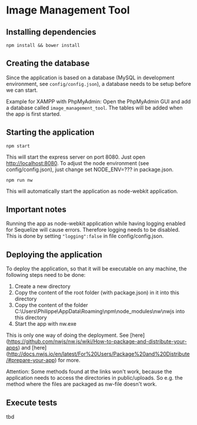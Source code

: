 # Image Management Tool

## Installing dependencies

```
npm install && bower install
```

## Creating the database

Since the application is based on a database (MySQL in development environment, see ```config/config.json```), a database needs
to be setup before we can start.

Example for XAMPP with PhpMyAdmin:
Open the PhpMyAdmin GUI and add a database called ```image_management_tool```. The tables will be added when the app is first started.

## Starting the application

```
npm start
```
This will start the express server on port 8080. Just open [http://localhost:8080](http://localhost:8080).
To adjust the node environment (see config/config.json), just change set NODE_ENV=??? in package.json.

```
npm run nw
```
This will automatically start the application as node-webkit application.

## Important notes

Running the app as node-webkit application while having logging enabled for Sequelize will cause errors. Therefore logging needs to
be disabled. This is done by setting ```"logging":false``` in file config/config.json.

## Deploying the application

To deploy the application, so that it will be executable on any machine, the following steps need to be done:

1. Create a new directory
2. Copy the content of the root folder (with package.json) in it into this directory
3. Copy the content of the folder C:\Users\Philippe\AppData\Roaming\npm\node_modules\nw\nwjs into this directory
4. Start the app with nw.exe

This is only one way of doing the deployment. See
[here]
(https://github.com/nwjs/nw.js/wiki/How-to-package-and-distribute-your-apps)
and
[here]
(http://docs.nwjs.io/en/latest/For%20Users/Package%20and%20Distribute/#prepare-your-app)
for more.

Attention: Some methods found at the links won't work, because the application needs to access the directories in public/uploads.
So e.g. the method where the files are packaged as nw-file doesn't work.


## Execute tests

tbd

